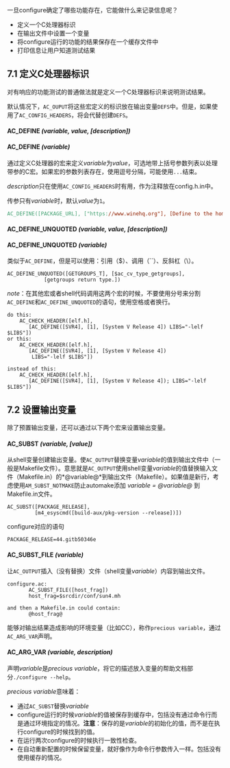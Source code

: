 一旦configure确定了哪些功能存在，它能做什么来记录信息呢？

- 定义一个C处理器标识
- 在输出文件中设置一个变量
- 将configure运行的功能的结果保存在一个缓存文件中
- 打印信息让用户知道测试结果

## 7.1 定义C处理器标识
对有响应的功能测试的普通做法就是定义一个C处理器标识来说明测试结果。

默认情况下，`AC_OUPUT`将这些宏定义的标识放在输出变量`DEFS`中。但是，如果使用了`AC_CONFIG_HEADERS`，将会代替创建`DEFS`。
#### AC_DEFINE *(variable, value, [description])*
#### AC_DEFINE *(variable)*
通过定义C处理器的宏来定义*variable*为*value*，可选地带上括号参数列表以处理带参的C宏。如果宏的参数列表存在，使用逗号分隔，可能使用`...`结束。

*description*只在使用`AC_CONFIG_HEADERS`时有用，作为注释放在config.h.in中。

传参只有*variable*时，默认*value*为`1`。
```makefile
AC_DEFINE([PACKAGE_URL], ["https://www.winehq.org"], [Define to the home page for this package.]
```

#### AC_DEFINE_UNQUOTED *(variable, value, [description])*
#### AC_DEFINE_UNQUOTED *(variable)*
类似于`AC_DEFINE`，但是可以使用：引用（$）、调用（``）、反斜杠（\）。
```
AC_DEFINE_UNQUOTED([GETGROUPS_T], [$ac_cv_type_getgroups],
            [getgroups return type.])
```

*note*：在其他宏或者shell代码调用这两个宏的时候，不要使用分号来分割`AC_DEFINE`和`AC_DEFINE_UNQUOTED`的语句，使用空格或者换行。
```
do this:
    AC_CHECK_HEADER([elf.h],
       [AC_DEFINE([SVR4], [1], [System V Release 4]) LIBS="-lelf $LIBS"])
or this:
    AC_CHECK_HEADER([elf.h],
       [AC_DEFINE([SVR4], [1], [System V Release 4])
        LIBS="-lelf $LIBS"])

instead of this:
    AC_CHECK_HEADER([elf.h],
       [AC_DEFINE([SVR4], [1], [System V Release 4]); LIBS="-lelf $LIBS"])
```

## 7.2 设置输出变量
除了预置输出变量，还可以通过以下两个宏来设置输出变量。

#### AC_SUBST *(variable, [value])*
从shell变量创建输出变量。使`AC_OUTPUT`替换变量*variable*的值到输出文件中（一般是Makefile文件）。意思就是`AC_OUTPUT`使用shell变量*variable*的值替换输入文件（Makefile.in）的*@variable@*到输出文件（Makefile）。如果值是新行，考虑使用`AM_SUBST_NOTMAKE`防止automake添加 *variable = @variable@* 到Makefile.in文件。
```autoconf
AC_SUBST([PACKAGE_RELEASE],
         [m4_esyscmd([build-aux/pkg-version --release])])
```
configure对应的语句
```
PACKAGE_RELEASE=44.gitb50346e
```

#### AC_SUBST_FILE *(variable)*
让`AC_OUTPUT`插入（没有替换）文件（shell变量*variable*）内容到输出文件。
```
configure.ac:
       AC_SUBST_FILE([host_frag])
       host_frag=$srcdir/conf/sun4.mh

and then a Makefile.in could contain:
       @host_frag@
```

能够对输出结果造成影响的环境变量（比如CC），称作`precious variable`，通过`AC_ARG_VAR`声明。
#### AC_ARG_VAR *(variable, description)*
声明*variable*是*precious variable*，将它的描述放入变量的帮助文档部分`./configure --help`。

*precious variable*意味着：

- 通过`AC_SUBST`替换*variable*
- configure运行的时候*variable*的值被保存到缓存中，包括没有通过命令行而是通过环境指定的情况。**注意**：保存的是*variable*的初始化的值，而不是在执行configure的时候找到的值。
- 在运行两次configure的时候执行一致性检查。
- 在自动重新配置的时候保留变量，就好像作为命令行参数传入一样。包括没有使用缓存的情况。

